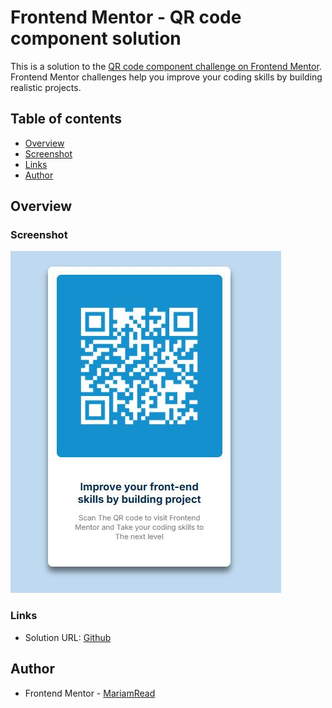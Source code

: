 # Frontend Mentor - QR code component solution

This is a solution to the [QR code component challenge on Frontend Mentor](https://www.frontendmentor.io/challenges/qr-code-component-iux_sIO_H). Frontend Mentor challenges help you improve your coding skills by building realistic projects.

## Table of contents

- [Overview](#overview)
- [Screenshot](#screenshot)
- [Links](#links)
- [Author](#author)

## Overview

### Screenshot

![](./screenshot.JPG)

### Links

- Solution URL: [Github](https://github.com/MariamReda25/Frontend-Mentor-/tree/main/QR-code-component)

## Author

- Frontend Mentor - [MariamRead](https://www.frontendmentor.io/profile/MariamReda25)
